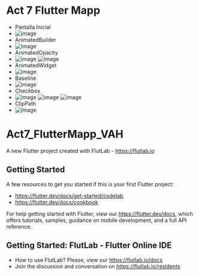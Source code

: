 # Act 7 Flutter Mapp
- Pantalla Inicial
- ![image](https://github.com/user-attachments/assets/d26f4030-5225-4bde-a3de-5d287125e793)
- AnimatedBuilder
- ![image](https://github.com/user-attachments/assets/92d09beb-c32a-4cde-a516-250c2b6bcce2)
- AnimatedOpacity
- ![image](https://github.com/user-attachments/assets/0bfcf498-1d0c-45d4-83e4-6aa212572944) ![image](https://github.com/user-attachments/assets/be09ce73-0ec2-4b99-b2b1-08c43b2da268)
- AnimatedWidget
- ![image](https://github.com/user-attachments/assets/3825463f-5015-4389-a96e-3e0afa7c1306)
- Baseline
- ![image](https://github.com/user-attachments/assets/d27f236a-400f-439c-9abc-4a89cf7b0d61)
- Checkbox
- ![image](https://github.com/user-attachments/assets/a566d850-fe25-4a01-a0f6-3866a0610634) ![image](https://github.com/user-attachments/assets/15869958-ae27-45dc-a3aa-08026cb1a779) ![image](https://github.com/user-attachments/assets/44a43729-d6ea-4642-8cad-7d03165a3158)
- ClipPath
- ![image](https://github.com/user-attachments/assets/347f9e8b-5564-4417-b0f9-6f2b64c570d0)


# Act7_FlutterMapp_VAH

A new Flutter project created with FlutLab - https://flutlab.io

## Getting Started

A few resources to get you started if this is your first Flutter project:

- https://flutter.dev/docs/get-started/codelab
- https://flutter.dev/docs/cookbook

For help getting started with Flutter, view our
https://flutter.dev/docs, which offers tutorials,
samples, guidance on mobile development, and a full API reference.

## Getting Started: FlutLab - Flutter Online IDE

- How to use FlutLab? Please, view our https://flutlab.io/docs
- Join the discussion and conversation on https://flutlab.io/residents
